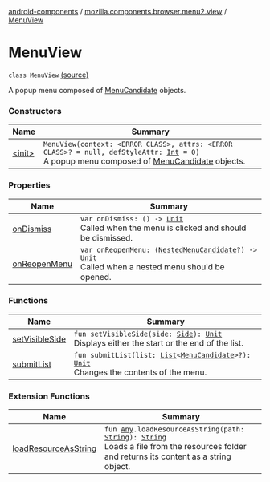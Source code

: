 [android-components](../../index.md) / [mozilla.components.browser.menu2.view](../index.md) / [MenuView](./index.md)

# MenuView

`class MenuView` [(source)](https://github.com/mozilla-mobile/android-components/blob/master/components/browser/menu2/src/main/java/mozilla/components/browser/menu2/view/MenuView.kt#L27)

A popup menu composed of [MenuCandidate](../../mozilla.components.concept.menu.candidate/-menu-candidate/index.md) objects.

### Constructors

| Name | Summary |
|---|---|
| [&lt;init&gt;](-init-.md) | `MenuView(context: <ERROR CLASS>, attrs: <ERROR CLASS>? = null, defStyleAttr: `[`Int`](https://kotlinlang.org/api/latest/jvm/stdlib/kotlin/-int/index.html)` = 0)`<br>A popup menu composed of [MenuCandidate](../../mozilla.components.concept.menu.candidate/-menu-candidate/index.md) objects. |

### Properties

| Name | Summary |
|---|---|
| [onDismiss](on-dismiss.md) | `var onDismiss: () -> `[`Unit`](https://kotlinlang.org/api/latest/jvm/stdlib/kotlin/-unit/index.html)<br>Called when the menu is clicked and should be dismissed. |
| [onReopenMenu](on-reopen-menu.md) | `var onReopenMenu: (`[`NestedMenuCandidate`](../../mozilla.components.concept.menu.candidate/-nested-menu-candidate/index.md)`?) -> `[`Unit`](https://kotlinlang.org/api/latest/jvm/stdlib/kotlin/-unit/index.html)<br>Called when a nested menu should be opened. |

### Functions

| Name | Summary |
|---|---|
| [setVisibleSide](set-visible-side.md) | `fun setVisibleSide(side: `[`Side`](../../mozilla.components.concept.menu/-side/index.md)`): `[`Unit`](https://kotlinlang.org/api/latest/jvm/stdlib/kotlin/-unit/index.html)<br>Displays either the start or the end of the list. |
| [submitList](submit-list.md) | `fun submitList(list: `[`List`](https://kotlinlang.org/api/latest/jvm/stdlib/kotlin.collections/-list/index.html)`<`[`MenuCandidate`](../../mozilla.components.concept.menu.candidate/-menu-candidate/index.md)`>?): `[`Unit`](https://kotlinlang.org/api/latest/jvm/stdlib/kotlin/-unit/index.html)<br>Changes the contents of the menu. |

### Extension Functions

| Name | Summary |
|---|---|
| [loadResourceAsString](../../mozilla.components.support.test.file/kotlin.-any/load-resource-as-string.md) | `fun `[`Any`](https://kotlinlang.org/api/latest/jvm/stdlib/kotlin/-any/index.html)`.loadResourceAsString(path: `[`String`](https://kotlinlang.org/api/latest/jvm/stdlib/kotlin/-string/index.html)`): `[`String`](https://kotlinlang.org/api/latest/jvm/stdlib/kotlin/-string/index.html)<br>Loads a file from the resources folder and returns its content as a string object. |
